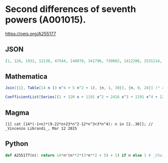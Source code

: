 # Second differences of seventh powers \(A001015\)\.
https://oeis.org/A255177
## JSON
```JSON
[1, 126, 1932, 12138, 47544, 140070, 341796, 730002, 1412208, 2531214, 4270140, 6857466, 10572072, 15748278, 22780884, 32130210, 44327136, 59978142, 79770348, 104476554, 134960280, 172180806, 217198212, 271178418]
```
## Mathematica
```Mathematica
Join[{1}, Table[14 n (3 n^4 + 5 n^2 + 1), {n, 1, 30}], {n, 0, 24}] (* or *)
```
```Mathematica
CoefficientList[Series[(1 + 120 x + 1191 x^2 + 2416 x^3 + 1191 x^4 + 120 x^5 + x^6)/(1 - x)^6, {x, 0, 22}], x]
```
## Magma
```Magma
[1] cat [14*(-1+n)*(9-22*n+23*n^2-12*n^3+3*n^4): n in [2..30]]; // _Vincenzo Librandi_, Mar 12 2015
```
## Python
```Python
def A255177(n): return 14*n*(n**2*(3*n**2 + 5) + 1) if n else 1 # _Chai Wah Wu_, Oct 07 2024
```
